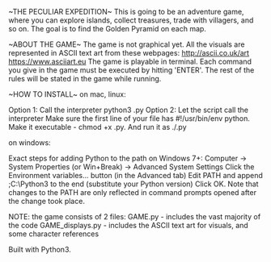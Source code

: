 ~THE PECULIAR EXPEDITION~
This is going to be an adventure game, where you can explore islands, collect treasures, trade with villagers, and so on.
The goal is to find the Golden Pyramid on each map.

~ABOUT THE GAME~
The game is not graphical yet. All the visuals are represented in ASCII text art from these webpages:
http://ascii.co.uk/art
https://www.asciiart.eu
The game is playable in terminal. Each command you give in the game must be executed by hitting 'ENTER'.
The rest of the rules will be stated in the game while running.

~HOW TO INSTALL~
on mac, linux:

Option 1: Call the interpreter
		python3 <filename>.py
Option 2: Let the script call the interpreter
		Make sure the first line of your file has #!/usr/bin/env python.
		Make it executable - chmod +x <filename>.py.
		And run it as ./<filename>.py

on windows: 

Exact steps for adding Python to the path on Windows 7+:
Computer -> System Properties (or Win+Break) -> Advanced System Settings
Click the Environment variables... button (in the Advanced tab)
Edit PATH and append ;C:\Python3 to the end (substitute your Python version)
Click OK. Note that changes to the PATH are only reflected in command prompts opened after the change took place.

NOTE: the game consists of 2 files: 
GAME.py 					- includes the vast majority of the code
GAME_displays.py 	- includes the ASCII text art for visuals, and some character references


Built with Python3.
